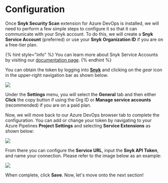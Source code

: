 # Configuration

Once **Snyk Security Scan** extension for Azure DevOps is installed, we will need to perform a few simple steps to configure it so that it can communicate with your Snyk account. To do this, we will create a **Snyk Service Account** \(preferred\) or use your **Snyk** **Organization ID** if you are on a free-tier plan.

{% hint style="info" %}
You can learn more about Snyk Service Accounts by visiting our [documentation page](https://support.snyk.io/hc/en-us/articles/360004037597-Service-accounts).
{% endhint %}

You can obtain the token by logging into [**Snyk**](https://app.snyk.io) and clicking on the _gear_ icon in the upper-right navigation bar as shown below.

![](https://github.com/snyk/user-docs/tree/0874305e3aea1ea3c57b0398879776ac062b3479/.gitbook/assets/azure-devops-11.png)

Under the **Settings** menu, you will select the **General** tab and then either **Click** the copy button if using the Org ID or **Manage service accounts** \(recommended\) if you are on a paid plan.

Now, we will move back to our Azure DevOps browser tab to complete the configuration. You can add or change your token by navigating to your Azure Pipelines **Project Settings** and selecting **Service Extensions** as shown below:

![](https://github.com/snyk/user-docs/tree/0874305e3aea1ea3c57b0398879776ac062b3479/.gitbook/assets/azure-devops-05.png)

From there you can configure the **Service URL**, input the **Snyk API Token**, and name your connection. Please refer to the image below as an example:

![](https://github.com/snyk/user-docs/tree/0874305e3aea1ea3c57b0398879776ac062b3479/.gitbook/assets/azure-devops-06.png)

When complete, click **Save**. Now, let's move onto the next section!

